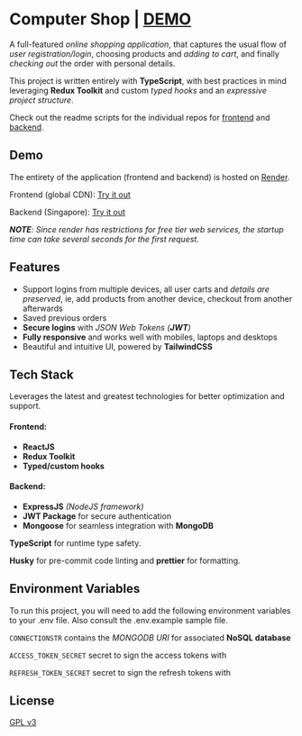 # Computer  Shop | [DEMO](https://computershop-frontend.onrender.com/)

A full-featured _online shopping application_, that captures the usual flow of _user registration/login_, choosing products and _adding to cart_, and finally _checking out_ the order with personal details.

This project is written entirely with **TypeScript**, with best practices in mind leveraging **Redux Toolkit** and custom _typed hooks_ and an _expressive project structure_.

Check out the readme scripts for the individual repos for [frontend](./frontend/README.md) and [backend](./backend/README.md).

## Demo

The entirety of the application (frontend and backend) is hosted on [Render](https://render.com/).

Frontend (global CDN): [Try it out](https://computershop-frontend.onrender.com/)

Backend (Singapore): [Try it out](https://computershop-ananyo.onrender.com/api/v1/products/)

_**NOTE**: Since render has restrictions for free tier web services, the startup time can take several seconds for the first request._

## Features

- Support logins from multiple devices, all user carts and _details are preserved_, ie, add products from another device, checkout from another afterwards
- Saved previous orders
- **Secure logins** with _JSON Web Tokens (**JWT**)_
- **Fully responsive** and works well with mobiles, laptops and desktops
- Beautiful and intuitive UI, powered by **TailwindCSS**

## Tech Stack
Leverages the latest and greatest technologies for better optimization and support.

#### Frontend:
 - **ReactJS**
 - **Redux Toolkit**
 - **Typed/custom hooks**

#### Backend:
 - **ExpressJS** _(NodeJS framework)_
 - **JWT Package** for secure authentication
 - **Mongoose** for seamless integration with **MongoDB**

**TypeScript** for runtime type safety.

**Husky** for pre-commit code linting and **prettier** for formatting.

## Environment Variables

To run this project, you will need to add the following environment variables to your .env file. Also consult the .env.example sample file.

`CONNECTIONSTR` contains the _MONGODB URI_ for associated **NoSQL database**

`ACCESS_TOKEN_SECRET` secret to sign the access tokens with

`REFRESH_TOKEN_SECRET` secret to sign the refresh tokens with

## License

[GPL v3](./LICENSE)
